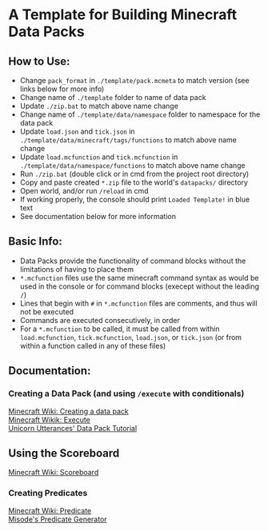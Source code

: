 # A Template for Building Minecraft Data Packs

## How to Use:
- Change `pack_format` in `./template/pack.mcmeta` to match version (see links below for more info)
- Change name of `./template` folder to name of data pack
- Update `./zip.bat` to match above name change
- Change name of `./template/data/namespace` folder to namespace for the data pack
- Update `load.json` and `tick.json` in `./template/data/minecraft/tags/functions` to match above name change
- Update `load.mcfunction` and `tick.mcfunction` in `./template/data/namespace/functions` to match above name change
- Run `./zip.bat` (double click or in cmd from the project root directory)
- Copy and paste created `*.zip` file to the world's `datapacks/` directory
- Open world, and/or run `/reload` in cmd
- If working properly, the console should print `Loaded Template!` in blue text
- See documentation below for more information

## Basic Info:
- Data Packs provide the functionality of command blocks without the limitations of having to place them
- `*.mcfunction` files use the same minecraft command syntax as would be used in the console or for command blocks (execept without the leading `/`)
- Lines that begin with `#` in `*.mcfunction` files are comments, and thus will not be executed
- Commands are executed consecutively, in order
- For a `*.mcfunction` to be called, it must be called from within `load.mcfunction`, `tick.mcfunction`, `load.json`, or `tick.json` (or from within a function called in any of these files)

## Documentation:
### Creating a Data Pack (and using `/execute` with conditionals)
[Minecraft Wiki: Creating a data pack](https://minecraft.fandom.com/wiki/Tutorials/Creating_a_data_pack)  
[Minecraft Wikik: Execute](https://minecraft.fandom.com/wiki/Commands/execute)  
[Unicorn Utterances' Data Pack Tutorial](https://unicorn-utterances.com/collections/minecraft-data-packs)

## Using the Scoreboard
[Minecraft Wiki: Scoreboard](https://minecraft.fandom.com/wiki/Scoreboard)

### Creating Predicates
[Minecraft Wiki: Predicate](https://minecraft.fandom.com/wiki/Predicate)  
[Misode's Predicate Generator](https://misode.github.io/predicate)
